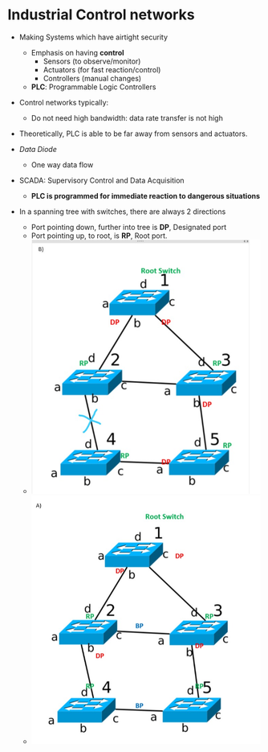 # Industrial Control networks

- Making Systems which have airtight security
    - Emphasis on having **control**
        - Sensors (to observe/monitor)
        - Actuators (for fast reaction/control)
        - Controllers (manual changes)
    - **PLC**: Programmable Logic Controllers

- Control networks typically:
    - Do not need high bandwidth: data rate transfer is not high

- Theoretically, PLC is able to be far away from sensors and actuators.
- *Data Diode*
    - One way data flow
    
- SCADA: Supervisory Control and Data Acquisition
    - **PLC is programmed for immediate reaction to dangerous situations**
    
- In a spanning tree with switches, there are always 2 directions
    - Port pointing down, further into tree is **DP**, Designated port
    - Port pointing up, to root, is **RP**, Root port.
    - ![With Blocked](./images/spanning%20tree%20-%20normal.jpeg)
    - ![With Failure](./images/spanning%20tree%20-%20failure.jpeg)






